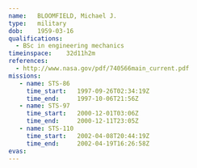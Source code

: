 ```yaml
---
name:	BLOOMFIELD, Michael J.
type:	military
dob:	1959-03-16
qualifications:
  - BSc in engineering mechanics
timeinspace:	32d11h2m
references:
  - http://www.nasa.gov/pdf/740566main_current.pdf
missions:
   - name: STS-86
     time_start:   1997-09-26T02:34:19Z
     time_end:     1997-10-06T21:56Z
   - name: STS-97
     time_start:   2000-12-01T03:06Z
     time_end:     2000-12-11T23:05Z
   - name: STS-110
     time_start:   2002-04-08T20:44:19Z
     time_end:     2002-04-19T16:26:58Z
evas:
---
```


